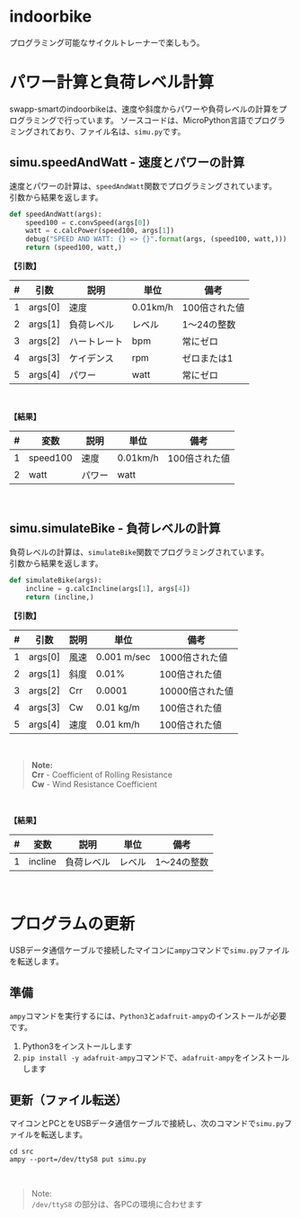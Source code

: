 # indoorbike
プログラミング可能なサイクルトレーナーで楽しもう。

# パワー計算と負荷レベル計算

swapp-smartのindoorbikeは、速度や斜度からパワーや負荷レベルの計算をプログラミングで行っています。
ソースコードは、MicroPython言語でプログラミングされており、ファイル名は、`simu.py`です。

## simu.speedAndWatt - 速度とパワーの計算

速度とパワーの計算は、`speedAndWatt`関数でプログラミングされています。  
引数から結果を返します。

```simu.py
def speedAndWatt(args):
    speed100 = c.convSpeed(args[0])
    watt = c.calcPower(speed100, args[1])
    debug("SPEED AND WATT: {} => {}".format(args, (speed100, watt,)))
    return (speed100, watt,)

```

**【引数】**

| # | 引数 | 説明 | 単位 | 備考 |
|---|------|------|------|------|
| 1 | args[0] | 速度 | 0.01km/h | 100倍された値 |
| 2 | args[1] | 負荷レベル | レベル | 1～24の整数 |
| 3 | args[2] | ハートレート | bpm | 常にゼロ |
| 4 | args[3] | ケイデンス | rpm | ゼロまたは1 |
| 5 | args[4] | パワー | watt | 常にゼロ |
<br>

**【結果】**

| # | 変数 | 説明 | 単位 | 備考 |
|---|------|------|------|------|
| 1 | speed100 | 速度 | 0.01km/h | 100倍された値 |
| 2 | watt | パワー | watt |  |
<br>

## simu.simulateBike - 負荷レベルの計算

負荷レベルの計算は、`simulateBike`関数でプログラミングされています。  
引数から結果を返します。

```simu.py
def simulateBike(args):
    incline = g.calcIncline(args[1], args[4])
    return (incline,)
```

**【引数】**

| # | 引数 | 説明 | 単位 | 備考 |
|---|------|------|------|------|
| 1 | args[0] | 風速 | 0.001 m/sec | 1000倍された値 |
| 2 | args[1] | 斜度 | 0.01% | 100倍された値 |
| 3 | args[2] | Crr | 0.0001 | 10000倍された値 |
| 4 | args[3] | Cw | 0.01 kg/m | 100倍された値 |
| 5 | args[4] | 速度 | 0.01 km/h | 100倍された値 |
<br>

> **Note:**  
> **Crr** - Coefficient of Rolling Resistance  
> **Cw** - Wind Resistance Coefficient  
<br>

**【結果】**

| # | 変数 | 説明 | 単位 | 備考 |
|---|------|------|------|------|
| 1 | incline | 負荷レベル | レベル | 1～24の整数 |
<br>

# プログラムの更新

USBデータ通信ケーブルで接続したマイコンに`ampy`コマンドで`simu.py`ファイルを転送します。

## 準備

`ampy`コマンドを実行するには、`Python3`と`adafruit-ampy`のインストールが必要です。

1. Python3をインストールします
1. `pip install -y adafruit-ampy`コマンドで、`adafruit-ampy`をインストールします

## 更新（ファイル転送）

マイコンとPCとをUSBデータ通信ケーブルで接続し、次のコマンドで`simu.py`ファイルを転送します。

```
cd src
ampy --port=/dev/ttyS8 put simu.py

```
<br>

> Note:  
> `/dev/ttyS8` の部分は、各PCの環境に合わせます  
